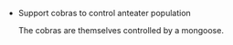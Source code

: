 * Support cobras to control anteater population

  The cobras are themselves controlled by a mongoose.
